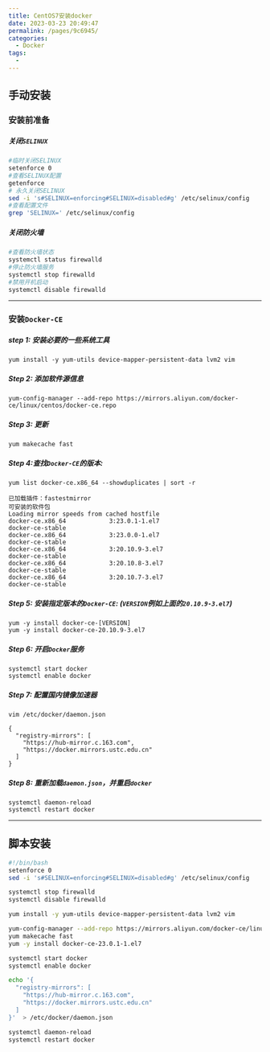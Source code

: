 ```yaml
---
title: CentOS7安装docker
date: 2023-03-23 20:49:47
permalink: /pages/9c6945/
categories:
  - Docker
tags:
  - 
---
```

## 手动安装
### 安装前准备

##### 关闭`SELINUX`

```bash
#临时关闭SELINUX
setenforce 0
#查看SELINUX配置
getenforce
# 永久关闭SELINUX
sed -i 's#SELINUX=enforcing#SELINUX=disabled#g' /etc/selinux/config
#查看配置文件
grep 'SELINUX=' /etc/selinux/config
```

##### 关闭防火墙

```bash
#查看防火墙状态
systemctl status firewalld
#停止防火墙服务
systemctl stop firewalld
#禁用开机启动
systemctl disable firewalld
```

***

### 安装`Docker-CE`

##### step 1: 安装必要的一些系统工具

`yum install -y yum-utils device-mapper-persistent-data lvm2 vim`

##### Step 2: 添加软件源信息

`yum-config-manager --add-repo https://mirrors.aliyun.com/docker-ce/linux/centos/docker-ce.repo`

##### Step 3: 更新

`yum makecache fast`

##### Step 4:查找`Docker-CE`的版本:

`yum list docker-ce.x86_64 --showduplicates | sort -r`

```
已加载插件：fastestmirror
可安装的软件包
Loading mirror speeds from cached hostfile
docker-ce.x86_64            3:23.0.1-1.el7                      docker-ce-stable
docker-ce.x86_64            3:23.0.0-1.el7                      docker-ce-stable
docker-ce.x86_64            3:20.10.9-3.el7                     docker-ce-stable
docker-ce.x86_64            3:20.10.8-3.el7                     docker-ce-stable
docker-ce.x86_64            3:20.10.7-3.el7                     docker-ce-stable

```

##### Step 5: 安装指定版本的`Docker-CE`: (`VERSION`例如上面的`20.10.9-3.el7`)

`yum -y install docker-ce-[VERSION]`  
`yum -y install docker-ce-20.10.9-3.el7`

##### Step 6: 开启`Docker`服务

`systemctl start docker`  
`systemctl enable docker`

##### Step 7: 配置国内镜像加速器

`vim /etc/docker/daemon.json`

    {
      "registry-mirrors": [
        "https://hub-mirror.c.163.com",
        "https://docker.mirrors.ustc.edu.cn"
      ]
    }

##### Step 8: 重新加载`daemon.json`，并重启`docker`

`systemctl daemon-reload`  
`systemctl restart docker`

---
## 脚本安装
```bash
#!/bin/bash
setenforce 0
sed -i 's#SELINUX=enforcing#SELINUX=disabled#g' /etc/selinux/config

systemctl stop firewalld
systemctl disable firewalld

yum install -y yum-utils device-mapper-persistent-data lvm2 vim

yum-config-manager --add-repo https://mirrors.aliyun.com/docker-ce/linux/centos/docker-ce.repo
yum makecache fast
yum -y install docker-ce-23.0.1-1.el7

systemctl start docker
systemctl enable docker

echo '{
  "registry-mirrors": [
    "https://hub-mirror.c.163.com",
    "https://docker.mirrors.ustc.edu.cn"
  ]
}'  > /etc/docker/daemon.json

systemctl daemon-reload
systemctl restart docker
```